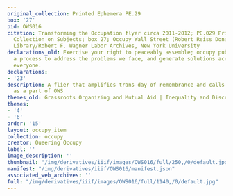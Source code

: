 ```yaml
---
original_collection: Printed Ephemera PE.29
box: '27'
pid: OWS016
citation: Transforming the Occupation flyer circa 2011-2012; PE.029 Printed Ephemera
  Collection on Subjects; box 27; Occupy Wall Street (Robert Reiss Donation); Tamiment
  Library/Robert F. Wagner Labor Archives, New York University
declarations_old: Exercise your right to peaceably assemble; occupy public space;  create
  a process to address the problems we face, and generate solutions accessible to
  everyone.
declarations:
- '23'
description: A flier that amplifies trans day of remembrance and calls for trans awareness
  as a part of OWS
themes_old: Grassroots Organizing and Mutual Aid | Inequality and Discrimination
themes:
- '4'
- '6'
order: '15'
layout: occupy_item
collection: occupy
creator: Queering Occupy
label: ''
image_description: ''
thumbnail: "/img/derivatives/iiif/images/OWS016/full/250,/0/default.jpg"
manifest: "/img/derivatives/iiif/OWS016/manifest.json"
associated_web_archives: ''
full: "/img/derivatives/iiif/images/OWS016/full/1140,/0/default.jpg"
---
```

